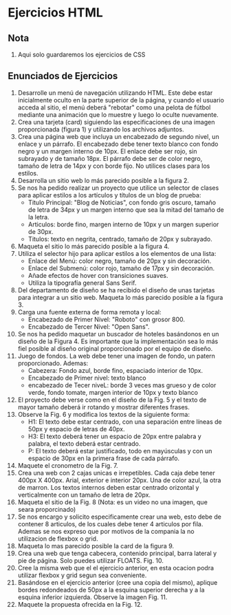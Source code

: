 # Ejercicios HTML

## Nota

1. Aqui solo guardaremos los ejercicios de CSS


## Enunciados de Ejercicios

1. Desarrolle un menú de navegación utilizando HTML. Este debe estar inicialmente oculto en la parte superior de la página, y cuando el usuario acceda al sitio, el menú deberá "rebotar" como una pelota de fútbol mediante una animación que lo muestre y luego lo oculte nuevamente.
2. Crea una tarjeta (card) siguiendo las especificaciones de una imagen proporcionada (figura 1) y utilizando los archivos adjuntos.
3. Crea una página web que incluya un encabezado de segundo nivel, un enlace y un párrafo. El encabezado debe tener texto blanco con fondo negro y un margen interno de 10px. El enlace debe ser rojo, sin subrayado y de tamaño 18px. El párrafo debe ser de color negro, tamaño de letra de 14px y con borde fijo. No utilices clases para los estilos.
4. Desarrolla un sitio web lo más parecido posible a la figura 2.
5. Se nos ha pedido realizar un proyecto que utilice un selector de clases para aplicar estilos a los artículos y títulos de un blog de prueba: 
    - Titulo Principal: "Blog de Noticias", con fondo gris oscuro, tamaño de letra de 34px y un margen interno que sea la mitad del tamaño de la letra.
    - Articulos: borde fino, margen interno de 10px y un margen superior de 30px.
    - Titulos: texto en negrita, centrado, tamaño de 20px y subrayado.
6. Maqueta el sitio lo más parecido posible a la figura 4.
7. Utiliza el selector hijo para aplicar estilos a los elementos de una lista:
    - Enlace del Menú: color negro, tamaño de 20px y sin decoración.
    - Enlace del Submenú: color rojo, tamaño de 17px y sin decoración.
    - Añade efectos de hover con transiciones suaves.
    - Utiliza la tipografía general Sans Serif.
8. Del departamento de diseño se ha recibido el diseño de unas tarjetas para integrar a un sitio web. Maqueta lo más parecido posible a la figura 3.
9. Carga una fuente externa de forma remota y local:
    - Encabezado de Primer Nivel: "Roboto" con grosor 800.
    - Encabezado de Tercer Nivel: "Open Sans".
10. Se nos ha pedido maquetar un buscador de hoteles basándonos en un diseño de la Figura 4. Es importante que la implementación sea lo más fiel posible al diseño original proporcionado por el equipo de diseño.
11. Juego de fondos. La web debe tener una imagen de fondo, un patern proporcionado. Ademas: 
    - Cabezera: Fondo azul, borde fino, espaciado interior de 10px.
    - Encabezado de Primer nivel: texto blanco
    - encabezado de Tecer niveL: borde 3 veces mas grueso y de color verde, fondo tomate, margen interior de 10px y texto blanco
12. El proyecto debe verse como en el diseño de la Fig. 5 y el texto de mayor tamaño deberá ir rotando y mostrar diferentes frases.
13. Observe la Fig. 6 y modifica los textos de la siguiente forma:
    - H1: El texto debe estar centrado, con una separación entre líneas de 50px y espacio de letras de 40px.
    - H3: El texto deberá tener un espacio de 20px entre palabra y palabra, el texto deberá estar centrado.
    - P: El texto deberá estar justificado, todo en mayúsculas y con un espacio de 30px en la primera frase de cada párrafo.
14. Maquete el cronometro de la Fig. 7.
15. Crea una web con 2 cajas unicas e irrepetibles. Cada caja debe tener 400px X 400px. Arial, exterior e interior 20px. Una de color azul, la otra de marron. Los textos internos deben estar centrado orizontal y verticalmente con un tamaño de letra de 20px.
16. Maqueta el sitio de la Fig. 8 (Nota: es un video no una imagen, que seara proporcinado)
17. Se nos encargo y solicito especificamente crear una web, esto debe de contener 8 articulos, de los cuales debe tener 4 articulos por fila. Ademas se nos expreso que por motivos de la compania la no utilizacion de flexbox o grid.
18. Maqueta lo mas parecido posible la card de la figura 9.
19. Crea una web que tenga cabecera, contenido principal, barra lateral y pie de página. Solo puedes utilizar FLOATS. Fig. 10.
20. Cree la misma web que el el ejercicio anterior, en esta ocacion podra utilizar flexbox y grid segun sea conveniente.
21. Basándose en el ejercicio anterior (cree una copia del mismo), aplique bordes redondeados de 50px a la esquina superior derecha y a la esquina inferior izquierda. Observe la imagen Fig. 11.
22. Maquete la propuesta ofrecida en la Fig. 12.



